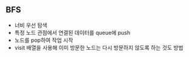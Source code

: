 ## BFS

* 너비 우선 탐색
* 특정 노드 관점에서 연결된 데이터를 queue에 push
* 노드를 pop하여 작업 시작
* visit 배열을 사용해 이미 방문한 노드는 다시 방문하지 않도록 하는 것도 방법